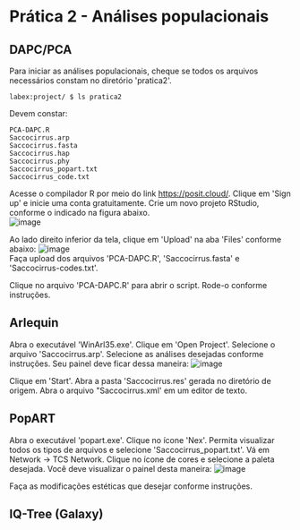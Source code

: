 # Prática 2 - Análises populacionais
## DAPC/PCA

Para iniciar as análises populacionais, cheque se todos os arquivos necessários constam no diretório 'pratica2'. 

```
labex:project/ $ ls pratica2
```

Devem constar:
```
PCA-DAPC.R
Saccocirrus.arp
Saccocirrus.fasta
Saccocirrus.hap
Saccocirrus.phy
Saccocirrus_popart.txt
Saccocirrus_code.txt
```

Acesse o compilador R por meio do link https://posit.cloud/. Clique em 'Sign up' e inicie uma conta gratuitamente. 
Crie um novo projeto RStudio, conforme o indicado na figura abaixo.                  
  ![image](https://github.com/user-attachments/assets/6e300b1f-5784-46b0-8a05-59e813feedb2)

Ao lado direito inferior da tela, clique em 'Upload' na aba 'Files' conforme abaixo:
  ![image](https://github.com/user-attachments/assets/b54501ff-0b6b-4e41-b439-536507cf2465)            
Faça upload dos arquivos 'PCA-DAPC.R', 'Saccocirrus.fasta' e 'Saccocirrus-codes.txt'.

Clique no arquivo 'PCA-DAPC.R' para abrir o script. Rode-o conforme instruções. 

## Arlequin
Abra o executável 'WinArl35.exe'. Clique em 'Open Project'. Selecione o arquivo 'Saccocirrus.arp'.
Selecione as análises desejadas conforme instruções. Seu painel deve ficar dessa maneira:
![image](https://github.com/user-attachments/assets/dfb01d8e-3214-4a72-b4ab-d2572f8b2b81)

Clique em 'Start'. 
Abra a pasta 'Saccocirrus.res' gerada no diretório de origem. Abra o arquivo "Saccocirrus.xml' em um editor de texto. 

## PopART
Abra o executável 'popart.exe'. Clique no ícone 'Nex'. Permita visualizar todos os tipos de arquivos e selecione 'Saccocirrus_popart.txt'. Vá em Network -> TCS Network. 
Clique no ícone de cores e selecione a paleta desejada. Você deve visualizar o painel desta maneira:
![image](https://github.com/user-attachments/assets/c8122e3e-e7fe-4c41-99ea-e41728f86b92)

Faça as modificações estéticas que desejar conforme instruções. 

## IQ-Tree (Galaxy)

